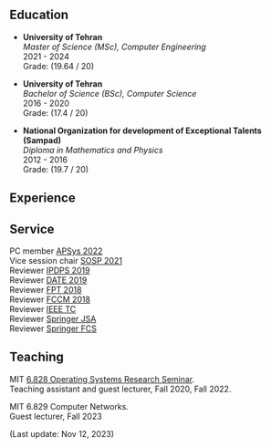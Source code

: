 ## Education

- **University of Tehran**  
  _Master of Science (MSc), Computer Engineering_  
  2021 - 2024  
  Grade: (19.64 / 20)

- **University of Tehran**  
  _Bachelor of Science (BSc), Computer Science_  
  2016 - 2020  
  Grade: (17.4 / 20)

- **National Organization for development of Exceptional Talents (Sampad)**  
  _Diploma in Mathematics and Physics_  
  2012 - 2016  
  Grade: (19.7 / 20)



## Experience


## Service  

PC member [APSys 2022](https://apsys2022.comp.nus.edu.sg/organization.html)<br>
Vice session chair [SOSP 2021](https://sosp2021.mpi-sws.org/program.html)<br>
Reviewer [IPDPS 2019](http://www.ipdps.org/ipdps2019/2019-.html)<br>
Reviewer [DATE 2019](https://past.date-conference.com/proceedings-archive/2019/)<br>
Reviewer [FPT 2018](http://www.fpt18.sakura.ne.jp/)<br>
Reviewer [FCCM 2018](http://www.fccm.org/past/2018/)<br>
Reviewer [IEEE TC](https://www.computer.org/csdl/journal/tc)<br>
Reviewer [Springer JSA](https://www.sciencedirect.com/journal/journal-of-systems-architecture)<br>
Reviewer [Springer FCS](https://www.springer.com/journal/11704)<br>

## Teaching

MIT [6.828 Operating Systems Research Seminar](https://abelay.github.io/6828seminar/index.html).<br>
Teaching assistant and guest lecturer, Fall 2020, Fall 2022.

MIT 6.829 Computer Networks.<br>
Guest lecturer, Fall 2023

(Last update: Nov 12, 2023)
